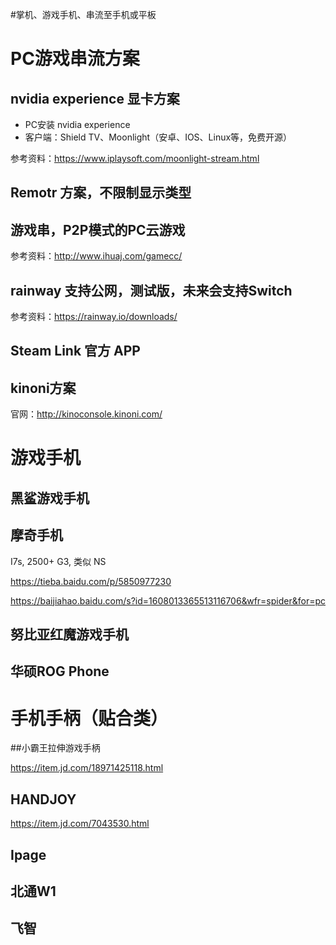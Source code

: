 #掌机、游戏手机、串流至手机或平板

# PC游戏串流方案

## nvidia experience 显卡方案

- PC安装 nvidia experience
- 客户端：Shield TV、Moonlight（安卓、IOS、Linux等，免费开源）

参考资料：https://www.iplaysoft.com/moonlight-stream.html

## Remotr 方案，不限制显示类型

## 游戏串，P2P模式的PC云游戏

参考资料：http://www.ihuaj.com/gamecc/

## rainway 支持公网，测试版，未来会支持Switch

参考资料：https://rainway.io/downloads/

## Steam Link 官方 APP

## kinoni方案

官网：http://kinoconsole.kinoni.com/

# 游戏手机 

## 黑鲨游戏手机

## 摩奇手机

I7s, 2500+
G3, 类似 NS

https://tieba.baidu.com/p/5850977230

https://baijiahao.baidu.com/s?id=1608013365513116706&wfr=spider&for=pc

## 努比亚红魔游戏手机

## 华硕ROG Phone

# 手机手柄（贴合类）

##小霸王拉伸游戏手柄

https://item.jd.com/18971425118.html

## HANDJOY 

https://item.jd.com/7043530.html

## Ipage

## 北通W1

## 飞智

